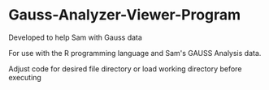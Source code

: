 # Gauss-Analyzer-Viewer-Program
Developed to help Sam with Gauss data

For use with the R programming language and Sam's GAUSS Analysis data.

Adjust code for desired file directory or load working directory before executing
